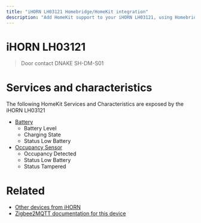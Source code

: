 ```yaml
---
title: "iHORN LH03121 Homebridge/HomeKit integration"
description: "Add HomeKit support to your iHORN LH03121, using Homebridge, Zigbee2MQTT and homebridge-z2m."
---
```

<!---
This file has been GENERATED using src/docgen/docgen.ts
DO NOT EDIT THIS FILE MANUALLY!
-->
# iHORN LH03121
> Door contact DNAKE SH-DM-S01


# Services and characteristics
The following HomeKit Services and Characteristics are exposed by
the iHORN LH03121

* [Battery](../../battery.md)
  * Battery Level
  * Charging State
  * Status Low Battery
* [Occupancy Sensor](../../sensors.md)
  * Occupancy Detected
  * Status Low Battery
  * Status Tampered


# Related
* [Other devices from iHORN](../index.md#ihorn)
* [Zigbee2MQTT documentation for this device](https://www.zigbee2mqtt.io/devices/LH03121.html)